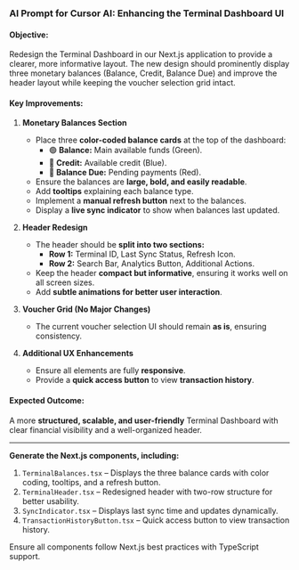 ### AI Prompt for Cursor AI: Enhancing the Terminal Dashboard UI

#### **Objective:**

Redesign the Terminal Dashboard in our Next.js application to provide a clearer, more informative layout. The new design should prominently display three monetary balances (Balance, Credit, Balance Due) and improve the header layout while keeping the voucher selection grid intact.

#### **Key Improvements:**

1. **Monetary Balances Section**

   - Place three **color-coded balance cards** at the top of the dashboard:
     - 🟢 **Balance:** Main available funds (Green).
     - 🔵 **Credit:** Available credit (Blue).
     - 🔴 **Balance Due:** Pending payments (Red).
   - Ensure the balances are **large, bold, and easily readable**.
   - Add **tooltips** explaining each balance type.
   - Implement a **manual refresh button** next to the balances.
   - Display a **live sync indicator** to show when balances last updated.

2. **Header Redesign**

   - The header should be **split into two sections:**
     - **Row 1:** Terminal ID, Last Sync Status, Refresh Icon.
     - **Row 2:** Search Bar, Analytics Button, Additional Actions.
   - Keep the header **compact but informative**, ensuring it works well on all screen sizes.
   - Add **subtle animations for better user interaction**.

3. **Voucher Grid (No Major Changes)**

   - The current voucher selection UI should remain **as is**, ensuring consistency.

4. **Additional UX Enhancements**
   - Ensure all elements are fully **responsive**.
   - Provide a **quick access button** to view **transaction history**.

#### **Expected Outcome:**

A more **structured, scalable, and user-friendly** Terminal Dashboard with clear financial visibility and a well-organized header.

---

**Generate the Next.js components, including:**

1. `TerminalBalances.tsx` – Displays the three balance cards with color coding, tooltips, and a refresh button.
2. `TerminalHeader.tsx` – Redesigned header with two-row structure for better usability.
3. `SyncIndicator.tsx` – Displays last sync time and updates dynamically.
4. `TransactionHistoryButton.tsx` – Quick access button to view transaction history.

Ensure all components follow Next.js best practices with TypeScript support.
